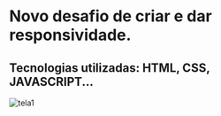# Novo desafio de criar e dar responsividade.
## Tecnologias utilizadas: HTML, CSS, JAVASCRIPT...



![tela1](https://github.com/shenrique1970/star/assets/79231553/3a2ce7c6-5821-495e-b613-4b951d95f1b7)
